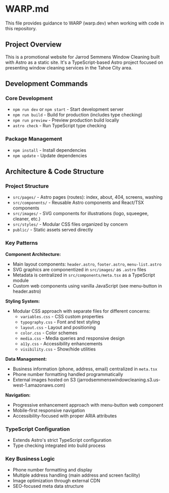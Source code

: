 # WARP.md

This file provides guidance to WARP (warp.dev) when working with code in this repository.

## Project Overview

This is a promotional website for Jarrod Semmens Window Cleaning built with Astro as a static site. It's a TypeScript-based Astro project focused on presenting window cleaning services in the Tahoe City area.

## Development Commands

### Core Development
- `npm run dev` or `npm start` - Start development server
- `npm run build` - Build for production (includes type checking)
- `npm run preview` - Preview production build locally
- `astro check` - Run TypeScript type checking

### Package Management
- `npm install` - Install dependencies
- `npm update` - Update dependencies

## Architecture & Code Structure

### Project Structure
- `src/pages/` - Astro pages (routes): index, about, 404, screens, washing
- `src/components/` - Reusable Astro components and React/TSX components
- `src/images/` - SVG components for illustrations (logo, squeegee, cleaner, etc.)
- `src/styles/` - Modular CSS files organized by concern
- `public/` - Static assets served directly

### Key Patterns

**Component Architecture:**
- Main layout components: `header.astro`, `footer.astro`, `menu-list.astro`
- SVG graphics are componentized in `src/images/` as `.astro` files
- Metadata is centralized in `src/components/meta.tsx` as a TypeScript module
- Custom web components using vanilla JavaScript (see menu-button in header.astro)

**Styling System:**
- Modular CSS approach with separate files for different concerns:
  - `variables.css` - CSS custom properties
  - `typography.css` - Font and text styling
  - `layout.css` - Layout and positioning
  - `color.css` - Color schemes
  - `media.css` - Media queries and responsive design
  - `a11y.css` - Accessibility enhancements
  - `visibility.css` - Show/hide utilities

**Data Management:**
- Business information (phone, address, email) centralized in `meta.tsx`
- Phone number formatting handled programmatically
- External images hosted on S3 (jarrodsemmenswindowcleaning.s3.us-west-1.amazonaws.com)

**Navigation:**
- Progressive enhancement approach with menu-button web component
- Mobile-first responsive navigation
- Accessibility-focused with proper ARIA attributes

### TypeScript Configuration
- Extends Astro's strict TypeScript configuration
- Type checking integrated into build process

### Key Business Logic
- Phone number formatting and display
- Multiple address handling (main address and screen facility)
- Image optimization through external CDN
- SEO-focused meta data structure
